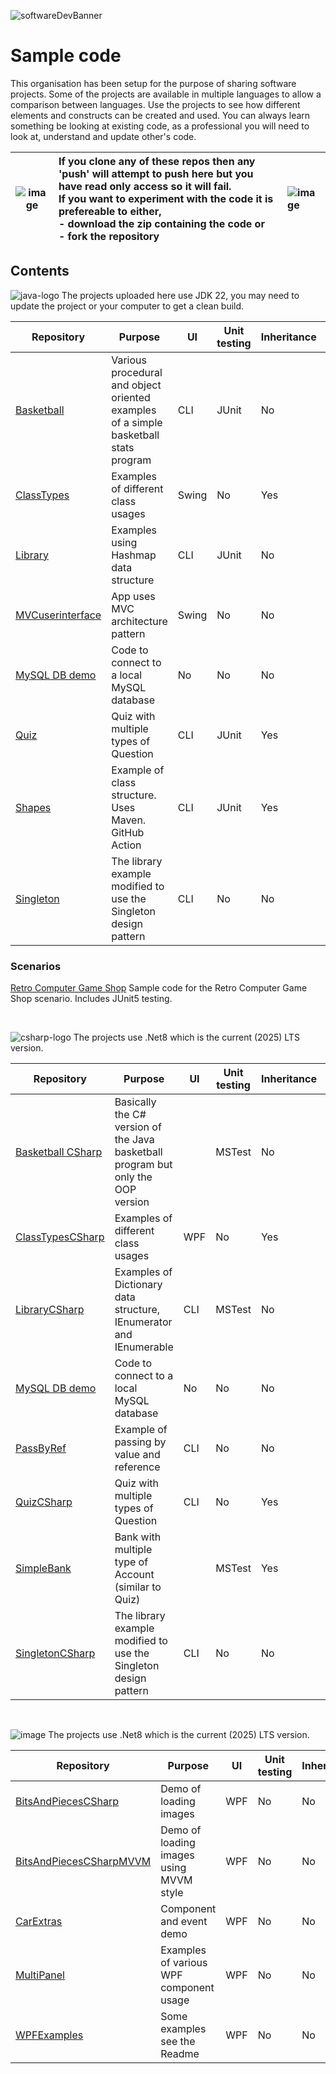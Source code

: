 ![softwareDevBanner](https://github.com/user-attachments/assets/fc32d27d-522c-4b6f-ac89-9ea761a9508c)

# Sample code

This organisation has been setup for the purpose of sharing software projects. Some of the projects are available in multiple languages to allow a comparison between languages.
Use the projects to see how different elements and constructs can be created and used. You can always learn something be looking at existing code, as a professional you will need to look at, 
understand and update other's code. 

| ![image](https://github.com/user-attachments/assets/ebdc6664-2ed2-46d1-acf1-f7a2acc99a5d) | If you clone any of these repos then any 'push' will attempt to push here but you have read only access so it will fail. <br>If you want to experiment with the code it is prefereable to either,<br>- download the zip containing the code or<br>- fork the repository<br>| ![image](https://github.com/user-attachments/assets/ebdc6664-2ed2-46d1-acf1-f7a2acc99a5d)
| :---: | :------- | :----------- |

## Contents

![java-logo](https://github.com/user-attachments/assets/79e1eb7b-c2e4-475a-9c4d-1c8208cee2b5) The projects uploaded here use JDK 22, you may need to update the project or your computer to get a clean build.

| Repository | Purpose | UI | Unit testing | Inheritance | Interfaces |
|---|---|---|---|---|---|
| [Basketball](https://github.com/NClan-HND/Basketball) | Various procedural and object oriented examples of a simple basketball stats program | CLI | JUnit | No | Yes |
| [ClassTypes](https://github.com/NClan-HND/ClassTypes) | Examples of different class usages | Swing | No | Yes | Yes |
| [Library](https://github.com/NClan-HND/Library) | Examples using Hashmap data structure | CLI | JUnit | No | No |
| [MVCuserinterface](https://github.com/NClan-HND/MVCuserinterface) | App uses MVC architecture pattern | Swing | No | No | No |
| [MySQL DB demo](https://github.com/NClan-HND/JavaMySQLDemo) | Code to connect to a local MySQL database | No | No | No |
| [Quiz](https://github.com/NClan-HND/QuizJava) | Quiz with multiple types of Question | CLI | JUnit | Yes | No |
| [Shapes](https://github.com/NClan-HND/Shapes) | Example of class structure. Uses Maven. GitHub Action | CLI | JUnit | Yes | Yes |
| [Singleton](https://github.com/NClan-HND/Singleton) | The library example modified to use the Singleton design pattern | CLI | No | No | Yes |

### Scenarios
[Retro Computer Game Shop](https://github.com/cyberkeeper/Retrogameshop) Sample code for the Retro Computer Game Shop scenario. Includes JUnit5 testing.

<br>

![csharp-logo](https://github.com/user-attachments/assets/cdbc216e-8e15-46d7-9753-218ace34f6fd) The projects use .Net8 which is the current (2025) LTS version. 

| Repository | Purpose | UI | Unit testing | Inheritance | Interfaces |
|---|---|---|---|---|---|
| [Basketball CSharp](https://github.com/NClan-HND/Basketball-CSharp) | Basically the C# version of the Java basketball program but only the OOP version | | MSTest | No | Yes |
| [ClassTypesCSharp](https://github.com/NClan-HND/ClassTypesCSharp) | Examples of different class usages | WPF | No | Yes | Yes |
| [LibraryCSharp](https://github.com/NClan-HND/LibraryCSharp) | Examples of Dictionary data structure, IEnumerator and IEnumerable | CLI | MSTest | No | Yes|
| [MySQL DB demo](https://github.com/NClan-HND/CSharpMySQLDemo) | Code to connect to a local MySQL database | No | No | No |
| [PassByRef](https://github.com/NClan-HND/PassByValRef) | Example of passing by value and reference | CLI | No | No | No|
| [QuizCSharp](https://github.com/NClan-HND/QuizCSharp) | Quiz with multiple types of Question | CLI | No | Yes | No |
| [SimpleBank](https://github.com/NClan-HND/SimpleBank) | Bank with multiple type of Account (similar to Quiz) | | MSTest| Yes | Yes |
| [SingletonCSharp](https://github.com/NClan-HND/SingletonCSharp) | The library example modified to use the Singleton design pattern | CLI | No | No | Yes |

<br>

![image](https://github.com/user-attachments/assets/e4930e53-815c-4eea-94e5-a7db15ca0a5f) The projects use .Net8 which is the current (2025) LTS version. 

| Repository | Purpose | UI | Unit testing | Inheritance | Interfaces |
|---|---|---|---|---|---|
| [BitsAndPiecesCSharp](https://github.com/NClan-HND/BitsAndPiecesCSharp) | Demo of loading images | WPF | No | No | No |
| [BitsAndPiecesCSharpMVVM](https://github.com/NClan-HND/BitsAndPiecesCSharpMVVM) | Demo of loading images using MVVM style | WPF | No | No | No |
| [CarExtras](https://github.com/NClan-HND/CarExtras) | Component and event demo | WPF | No | No | Yes (3rd party |
| [MultiPanel](https://github.com/NClan-HND/MultiPanel) | Examples of various WPF component usage | WPF | No | No | No |
| [WPFExamples](https://github.com/NClan-HND/WPFExamples) | Some examples see the Readme | WPF | No | No | No |


